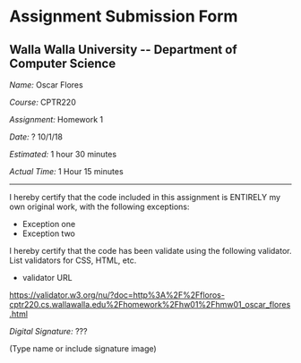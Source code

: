 # Assignment Submission Form
## Walla Walla University -- Department of Computer Science

_Name:_ Oscar Flores

_Course:_ CPTR220

_Assignment:_ Homework 1

_Date:_ ? 10/1/18

_Estimated:_ 1 hour 30 minutes

_Actual Time:_ 1 Hour 15 minutes

---


I hereby certify that the code included in this assignment is ENTIRELY my own original work, with the following exceptions:

* Exception one
* Exception two


I hereby certify that the code has been validate using the following validator.
List validators for CSS, HTML, etc.

* validator URL

https://validator.w3.org/nu/?doc=http%3A%2F%2Ffloros-cptr220.cs.wallawalla.edu%2Fhomework%2Fhw01%2Fhmw01_oscar_flores.html

_Digital Signature:_ ???

(Type name or include signature image)

